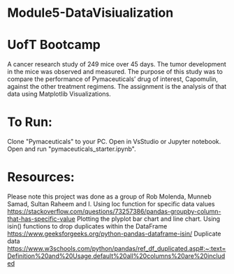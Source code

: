 # Module5-DataVisiualization
# UofT Bootcamp
A cancer research study of 249 mice over 45 days. The tumor development in the mice was observed and measured. The purpose of this study was to compare the performance of Pymaceuticals’ drug of interest, Capomulin, against the other treatment regimens. The assignment is the analysis of that data using Matplotlib Visualizations.
# To Run:
Clone "Pymaceuticals" to your PC.
Open in VsStudio or Jupyter notebook. Open and run "pymaceuticals_starter.ipynb".

# Resources:
Please note this project was done as a group of Rob Molenda, Munneb Samad, Sultan Raheem and I. 
Using loc function for specific data values
https://stackoverflow.com/questions/73257386/pandas-groupby-column-that-has-specific-value
Plotting the plyplot bar chart and line chart. Using isin() functions to drop duplicates within the DataFrame
https://www.geeksforgeeks.org/python-pandas-dataframe-isin/
Duplicate data
https://www.w3schools.com/python/pandas/ref_df_duplicated.asp#:~:text=Definition%20and%20Usage,default%20all%20columns%20are%20included
